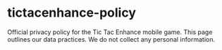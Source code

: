 # tictacenhance-policy
Official privacy policy for the Tic Tac Enhance mobile game. This page outlines our data practices. We do not collect any personal information.
